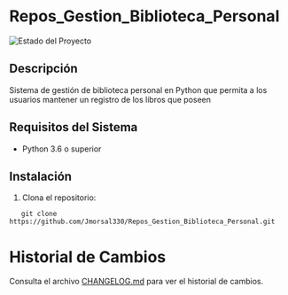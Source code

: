 # Repos_Gestion_Biblioteca_Personal
![Estado del Proyecto](https://img.shields.io/badge/estado-en%20desarrollo-yellow)

## Descripción
Sistema de gestión de biblioteca personal en Python que permita a los usuarios mantener un registro de los libros que poseen

## Requisitos del Sistema
- Python 3.6 o superior

## Instalación
1. Clona el repositorio:
```
   git clone https://github.com/Jmorsal330/Repos_Gestion_Biblioteca_Personal.git
```
# Historial de Cambios
Consulta el archivo [CHANGELOG.md](CHANGELOG.md) para ver el historial de cambios.
